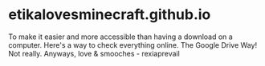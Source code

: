 # etikalovesminecraft.github.io
To make it easier and more accessible than having a download on a computer. Here's a way to check everything online. The Google Drive Way! Not really. Anyways, love &amp; smooches - rexiaprevail
